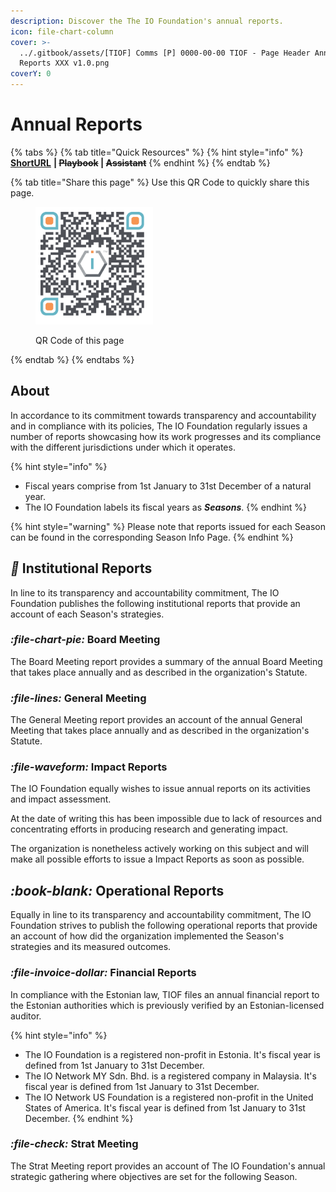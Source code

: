 ```yaml
---
description: Discover the The IO Foundation's annual reports.
icon: file-chart-column
cover: >-
  ../.gitbook/assets/[TIOF] Comms [P] 0000-00-00 TIOF - Page Header Annual
  Reports XXX v1.0.png
coverY: 0
---
```


# Annual Reports

{% tabs %}
{% tab title="Quick Resources" %}
{% hint style="info" %}
[**ShortURL**](https://short.theiofoundation.org/TIOFAnnualReports) **|&#x20;**~~**Playbook**~~**&#x20;|&#x20;**~~**Assistant**~~
{% endhint %}
{% endtab %}

{% tab title="Share this page" %}
Use this QR Code to quickly share this page.

<figure><img src="../.gitbook/assets/TIOFDocsTIOFsAnnualReports_4096x4096.png" alt="" width="188"><figcaption><p>QR Code of this page</p></figcaption></figure>
{% endtab %}
{% endtabs %}

## About

In accordance to its commitment towards transparency and accountability and in compliance with its policies, The IO Foundation regularly issues a number of reports showcasing how its work progresses and its compliance with the different jurisdictions under which it operates.

{% hint style="info" %}
* Fiscal years comprise from 1st January to 31st December of a natural year.
* The IO Foundation labels its fiscal years as _**Seasons**_.
{% endhint %}

{% hint style="warning" %}
Please note that reports issued for each Season can be found in the corresponding Season Info Page.
{% endhint %}

## <i class="fa-book">:book:</i> Institutional Reports

In line to its transparency and accountability commitment, The IO Foundation publishes the following institutional reports that provide an account of each Season's strategies.

### <i class="fa-file-chart-pie">:file-chart-pie:</i> Board Meeting

The Board Meeting report provides a summary of the annual Board Meeting that takes place annually and as described in the organization's Statute.

### <i class="fa-file-lines">:file-lines:</i> General Meeting

The General Meeting report provides an account of the annual General Meeting that takes place annually and as described in the organization's Statute.

### <i class="fa-file-waveform">:file-waveform:</i> Impact Reports

The IO Foundation equally wishes to issue annual reports on its activities and impact assessment.

At the date of writing this has been impossible due to lack of resources and concentrating efforts in producing research and generating impact.

The organization is nonetheless actively working on this subject and will make all possible efforts to issue a Impact Reports as soon as possible.

## <i class="fa-book-blank">:book-blank:</i> Operational Reports

Equally in line to its transparency and accountability commitment, The IO Foundation strives to publish the following operational reports that provide an account of how did the organization implemented the Season's strategies and its measured outcomes.

### <i class="fa-file-invoice-dollar">:file-invoice-dollar:</i> Financial Reports

In compliance with the Estonian law, TIOF files an annual financial report to the Estonian authorities which is previously verified by an Estonian-licensed auditor.

{% hint style="info" %}
* The IO Foundation is a registered non-profit in Estonia. It's fiscal year is defined from 1st January to 31st December.
* The IO Network MY Sdn. Bhd. is a registered company in Malaysia. It's fiscal year is defined from 1st January to 31st December.
* The IO Network US Foundation is a registered non-profit in the United States of America. It's fiscal year is defined from 1st January to 31st December.
{% endhint %}

### <i class="fa-file-check">:file-check:</i> Strat Meeting

The Strat Meeting report provides an account of The IO Foundation's annual strategic gathering where objectives are set for the following Season.
